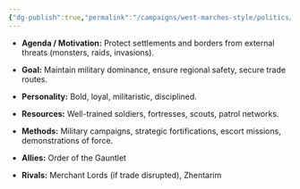 ```yaml
---
{"dg-publish":true,"permalink":"/campaigns/west-marches-style/politics/factions/crimson-banner/"}
---
```



- **Agenda / Motivation:** Protect settlements and borders from external threats (monsters, raids, invasions).
    
- **Goal:** Maintain military dominance, ensure regional safety, secure trade routes.
    
- **Personality:** Bold, loyal, militaristic, disciplined.
    
- **Resources:** Well-trained soldiers, fortresses, scouts, patrol networks.
    
- **Methods:** Military campaigns, strategic fortifications, escort missions, demonstrations of force.
    
- **Allies:** Order of the Gauntlet
    
- **Rivals:** Merchant Lords (if trade disrupted), Zhentarim